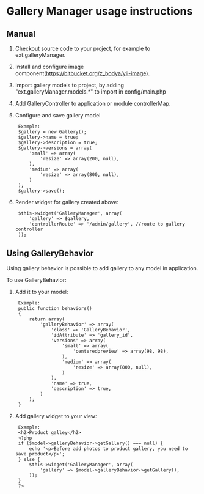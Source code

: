 Gallery Manager usage instructions
===========================

Manual
------

1. Checkout source code to your project, for example to ext.galleryManager.
2. Install and configure image component(https://bitbucket.org/z_bodya/yii-image).
3. Import gallery models to project, by adding "ext.galleryManager.models.*" to import in config/main.php
4. Add GalleryController to application or module controllerMap.
5. Configure and save gallery model

        Example:
        $gallery = new Gallery();
        $gallery->name = true;
        $gallery->description = true;
        $gallery->versions = array(
            'small' => array(
                'resize' => array(200, null),
            ),
            'medium' => array(
                'resize' => array(800, null),
            )
        );
        $gallery->save();

6. Render widget for gallery created above:

        $this->widget('GalleryManager', array(
            'gallery' => $gallery,
            'controllerRoute' => '/admin/gallery', //route to gallery controller
        ));

Using GalleryBehavior
----------------------
Using gallery behavior is possible to add gallery to any model in application.

To use GalleryBehavior:

1. Add it to your model:

        Example:
        public function behaviors()
        {
            return array(
                'galleryBehavior' => array(
                    'class' => 'GalleryBehavior',
                    'idAttribute' => 'gallery_id',
                    'versions' => array(
                        'small' => array(
                            'centeredpreview' => array(98, 98),
                        ),
                        'medium' => array(
                            'resize' => array(800, null),
                        )
                    ),
                    'name' => true,
                    'description' => true,
                )
            );
        }

2. Add gallery widget to your view:

        Example:
        <h2>Product galley</h2>
        <?php
        if ($model->galleryBehavior->getGallery() === null) {
            echo '<p>Before add photos to product gallery, you need to save product</p>';
        } else {
            $this->widget('GalleryManager', array(
                'gallery' => $model->galleryBehavior->getGallery(),
            ));
        }
        ?>